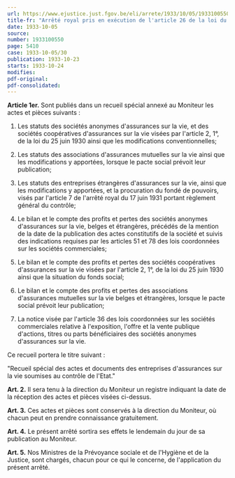 ```yaml
---
url: https://www.ejustice.just.fgov.be/eli/arrete/1933/10/05/1933100550/justel
title-fr: "Arrêté royal pris en exécution de l'article 26 de la loi du 25 juin 1930 relative au contrôle des entreprises d'assurances sur la vie."
date: 1933-10-05
source:
number: 1933100550
page: 5410
case: 1933-10-05/30
publication: 1933-10-23
starts: 1933-10-24
modifies:
pdf-original:
pdf-consolidated:
---
```


**Article 1er.** Sont publiés dans un recueil spécial annexé au Moniteur les actes et pièces suivants :

1. Les statuts des sociétés anonymes d'assurances sur la vie, et des sociétés coopératives d'assurances sur la vie visées par l'article 2, 1°, de la loi du 25 juin 1930 ainsi que les modifications conventionnelles;

2. Les statuts des associations d'assurances mutuelles sur la vie ainsi que les modifications y apportées, lorsque le pacte social prévoit leur publication;

3. Les statuts des entreprises étrangères d'assurances sur la vie, ainsi que les modifications y apportées, et la procuration du fondé de pouvoirs, visés par l'article 7 de l'arrêté royal du 17 juin 1931 portant règlement général du contrôle;

4. Le bilan et le compte des profits et pertes des sociétés anonymes d'assurances sur la vie, belges et étrangères, précédés de la mention de la date de la publication des actes constitutifs de la société et suivis des indications requises par les articles 51 et 78 des lois coordonnées sur les sociétés commerciales;

5. Le bilan et le compte des profits et pertes des sociétés coopératives d'assurances sur la vie visées par l'article 2, 1°, de la loi du 25 juin 1930 ainsi que la situation du fonds social;

6. Le bilan et le compte des profits et pertes des associations d'assurances mutuelles sur la vie belges et étrangères, lorsque le pacte social prévoit leur publication;

7. La notice visée par l'article 36 des lois coordonnées sur les sociétés commerciales relative à l'exposition, l'offre et la vente publique d'actions, titres ou parts bénéficiaires des sociétés anonymes d'assurances sur la vie.

Ce recueil portera le titre suivant :

"Recueil spécial des actes et documents des entreprises d'assurances sur la vie soumises au contrôle de l'Etat."

**Art. 2.** Il sera tenu à la direction du Moniteur un registre indiquant la date de la réception des actes et pièces visées ci-dessus.

**Art. 3.** Ces actes et pièces sont conservés à la direction du Moniteur, où chacun peut en prendre connaissance gratuitement.

**Art. 4.** Le présent arrêté sortira ses effets le lendemain du jour de sa publication au Moniteur.

**Art. 5.** Nos Ministres de la Prévoyance sociale et de l'Hygiène et de la Justice, sont chargés, chacun pour ce qui le concerne, de l'application du présent arrêté.
